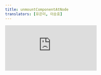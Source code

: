 ```yaml
---
title: unmountComponentAtNode
translators: [유은미, 이승효]
---
```


<iframe 
  style={{aspectRatio: 1.7778, width: '100%'}} 
  src="https://www.youtube.com/embed/playlist?list=PLjQV3hketAJkh6BEl0n4PDS_2fBd0cS9v&index=69&start=1497"
  title="YouTube video player" 
  frameBorder="0" 
/>

<Deprecated>

This API will be removed in a future major version of React.
<Trans>이 API는 향후 React의 주요 버전에서 제거 될 예정입니다.</Trans>

In React 18, `unmountComponentAtNode` was replaced by [`root.unmount()`](/reference/react-dom/client/createRoot#root-unmount).
<Trans>React 18에서 `unmountComponentAtNode`는 [`root.unmount()`](/reference/react-dom/client/createRoot#root-unmount)로 대체되었습니다.</Trans>

</Deprecated>

<Intro>

`unmountComponentAtNode` removes a mounted React component from the DOM.
<Trans>`unmountComponentAtNode`는 마운트된 React 컴포넌트를 DOM에서 제거합니다.</Trans>

```js
unmountComponentAtNode(domNode)
```

</Intro>

<InlineToc />

---

## Reference<Trans>참조</Trans> {/*reference*/}

### `unmountComponentAtNode(domNode)` {/*unmountcomponentatnode*/}

Call `unmountComponentAtNode` to remove a mounted React component from the DOM and clean up its event handlers and state.
<Trans>`unmountComponentAtNode`를 호출하면 마운트된 React 컴포넌트를 DOM에서 제거하고 해당 이벤트 핸들러와 state를 정리합니다.</Trans>

```js
import { unmountComponentAtNode } from 'react-dom';

const domNode = document.getElementById('root');
render(<App />, domNode);

unmountComponentAtNode(domNode);
```

[See more examples below.](#usage)
<Trans>[아래에서 더 많은 예시를 확인하세요.](#usage)</Trans>

#### Parameters<Trans>매개변수</Trans> {/*parameters*/}

* `domNode`: A [DOM element.](https://developer.mozilla.org/en-US/docs/Web/API/Element) React will remove a mounted React component from this element.
<Trans outdent>`domNode`: [DOM 엘리먼트](https://developer.mozilla.org/ko/docs/Web/API/Element). React는 이 엘리먼트에서 마운트된 React 컴포넌트를 제거합니다.</Trans>

#### Returns<Trans>반환값</Trans> {/*returns*/}

`unmountComponentAtNode` returns `true` if a component was unmounted and `false` otherwise.
<Trans>`unmountComponentAtNode` 는 컴포넌트가 마운트 해제된 경우 `true`를 반환하고, 그렇지 않으면 `false`를 반환합니다.</Trans>

---

## Usage<Trans>사용법</Trans> {/*usage*/}

Call `unmountComponentAtNode` to remove a <CodeStep step={1}>mounted React component</CodeStep> from a <CodeStep step={2}>browser DOM node</CodeStep> and clean up its event handlers and state.
<Trans>`unmountComponentAtNode`를 호출하면 <CodeStep step={2}>브라우저 DOM 노드</CodeStep>에서 <CodeStep step={1}>마운트된 React 컴포넌트</CodeStep>를 제거하고 해당 이벤트 핸들러와 state를 정리합니다.</Trans>

```js [[1, 5, "<App />"], [2, 5, "rootNode"], [2, 8, "rootNode"]]
import { render, unmountComponentAtNode } from 'react-dom';
import App from './App.js';

const rootNode = document.getElementById('root');
render(<App />, rootNode);

// ...
unmountComponentAtNode(rootNode);
```

### Removing a React app from a DOM element<Trans>DOM 엘리먼트에서 React 앱 제거하기</Trans> {/*removing-a-react-app-from-a-dom-element*/}

Occasionally, you may want to "sprinkle" React on an existing page, or a page that is not fully written in React. In those cases, you may need to "stop" the React app, by removing all of the UI, state, and listeners from the DOM node it was rendered to.
<Trans>간혹 기존 페이지나 React만으로 작성되지 않은 페이지에 React를 "뿌려주고" 싶은 경우가 있을 것입니다. 이 경우 렌더링된 DOM 노드에서 UI, state, 리스너를 모두 제거하여 React 앱을 "중지"해야 할 수 있습니다.</Trans>

In this example, clicking "Render React App" will render a React app. Click "Unmount React App" to destroy it:
<Trans>다음 예시에서 "Render React App"을 클릭하면 React 앱이 렌더링됩니다. "Unmount React App"을 클릭하여면 앱이 삭제됩니다:</Trans>

<Sandpack>

```html index.html
<!DOCTYPE html>
<html>
  <head><title>My app</title></head>
  <body>
    <button id='render'>Render React App</button>
    <button id='unmount'>Unmount React App</button>
    <!-- This is the React App node -->
    <div id='root'></div>
  </body>
</html>
```

```js index.js active
import './styles.css';
import { render, unmountComponentAtNode } from 'react-dom';
import App from './App.js';

const domNode = document.getElementById('root');

document.getElementById('render').addEventListener('click', () => {
  render(<App />, domNode);
});

document.getElementById('unmount').addEventListener('click', () => {
  unmountComponentAtNode(domNode);
});
```

```js App.js
export default function App() {
  return <h1>Hello, world!</h1>;
}
```

</Sandpack>
